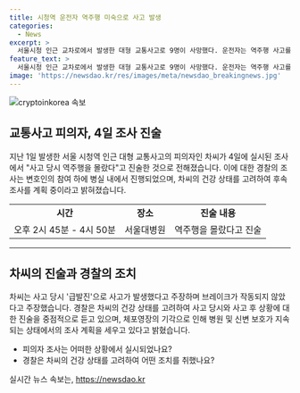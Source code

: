 ```yaml
---
title: 시청역 운전자 역주행 미숙으로 사고 발생
categories:
  - News
excerpt: >
  서울시청 인근 교차로에서 발생한 대형 교통사고로 9명이 사망했다. 운전자는 역주행 사고를 일으킨 혐의로 사고 발생 사흘 만에 경찰 조사에 응했다. 피의자 조사는 변호사와 함께 입원실에서 이뤄졌으며, 운전자는 급발진으로 사고가 난 것을 주장했다. 경찰은 운전자의 건강 상태를 고려해 추가 조사 예정이며, 체포영장은 기각됐지만 수사에는 지장이 없다고 밝혔다.
feature_text: >
  서울시청 인근 교차로에서 발생한 대형 교통사고로 9명이 사망했다. 운전자는 역주행 사고를 일으킨 혐의로 사고 발생 사흘 만에 경찰 조사에 응했다. 피의자 조사는 변호사와 함께 입원실에서 이뤄졌으며, 운전자는 급발진으로 사고가 난 것을 주장했다. 경찰은 운전자의 건강 상태를 고려해 추가 조사 예정이며, 체포영장은 기각됐지만 수사에는 지장이 없다고 밝혔다.
image: 'https://newsdao.kr/res/images/meta/newsdao_breakingnews.jpg'
---
```


<p><img src="https://newsdao.kr/res/images/meta/newsdao_breakingnews.jpg" alt="cryptoinkorea 속보" /></p>

<h2 data-ke-size="size26">교통사고 피의자, 4일 조사 진술</h2>

<p data-ke-size="size16">지난 1일 발생한 서울 시청역 인근 대형 교통사고의 피의자인 차씨가 4일에 실시된 조사에서 "사고 당시 역주행을 몰랐다"고 진술한 것으로 전해졌습니다. 이에 대한 경찰의 조사는 변호인의 참여 하에 병실 내에서 진행되었으며, 차씨의 건강 상태를 고려하여 후속 조사를 계획 중이라고 밝혀졌습니다.</p>

<table>
    <tbody>
        <tr>
            <td style="text-align: center; height: 17px;"><b>시간</b></td>
            <td style="text-align: center; height: 17px;"><b>장소</b></td>
            <td style="text-align: center; height: 17px;"><b>진술 내용</b></td>
        </tr>
        <tr>
            <td style="text-align: center; height: 17px;">오후 2시 45분 - 4시 50분</td>
            <td style="text-align: center; height: 17px;">서울대병원</td>
            <td style="text-align: center; height: 17px;">역주행을 몰랐다고 진술</td>
        </tr>
    </tbody>
</table>

<hr>

<h2 data-ke-size="size26">차씨의 진술과 경찰의 조치</h2>

<p data-ke-size="size16">차씨는 사고 당시 '급발진'으로 사고가 발생했다고 주장하며 브레이크가 작동되지 않았다고 주장했습니다. 경찰은 차씨의 건강 상태를 고려하여 사고 당시와 사고 후 상황에 대한 진술을 중점적으로 듣고 있으며, 체포영장의 기각으로 인해 병원 및 신변 보호가 지속되는 상태에서의 조사 계획을 세우고 있다고 밝혔습니다.</p>

<ul>
    <li>피의자 조사는 어떠한 상황에서 실시되었나요?</li>
    <li>경찰은 차씨의 건강 상태를 고려하여 어떤 조치를 취했나요?</li>
</ul>
실시간 뉴스 속보는, <a href="https://newsdao.kr" rel="dofollow">https://newsdao.kr</a>


